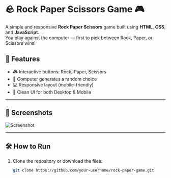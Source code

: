# 🪨 Rock Paper Scissors Game 🎮

A simple and responsive **Rock Paper Scissors** game built using **HTML**, **CSS**, and **JavaScript**.  
You play against the computer — first to pick between Rock, Paper, or Scissors wins!

## 🚀 Features

- 🎮 Interactive buttons: Rock, Paper, Scissors
- 🧠 Computer generates a random choice
- 💻 Responsive layout (mobile-friendly)
- 📱 Clean UI for both Desktop & Mobile

---

## 📸 Screenshots

![Screenshot](screenshot.png) <!-- Add your screenshot file if available -->

---

## 🛠️ How to Run

1. Clone the repository or download the files:

   ```bash
   git clone https://github.com/your-username/rock-paper-game.git
